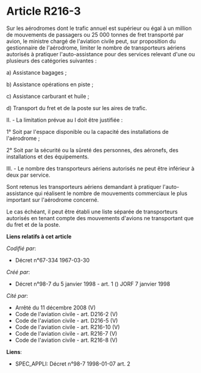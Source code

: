 # Article R216-3

Sur les aérodromes dont le trafic annuel est supérieur ou égal à un million de mouvements de passagers ou 25 000 tonnes de
fret transporté par avion, le ministre chargé de l'aviation civile peut, sur proposition du gestionnaire de l'aérodrome,
limiter le nombre de transporteurs aériens autorisés à pratiquer l'auto-assistance pour des services relevant d'une ou
plusieurs des catégories suivantes :

a) Assistance bagages ;

b) Assistance opérations en piste ;

c) Assistance carburant et huile ;

d) Transport du fret et de la poste sur les aires de trafic.

II. - La limitation prévue au I doit être justifiée :

1° Soit par l'espace disponible ou la capacité des installations de l'aérodrome ;

2° Soit par la sécurité ou la sûreté des personnes, des aéronefs, des installations et des équipements.

III. - Le nombre des transporteurs aériens autorisés ne peut être inférieur à deux par service.

Sont retenus les transporteurs aériens demandant à pratiquer l'auto-assistance qui réalisent le nombre de mouvements
commerciaux le plus important sur l'aérodrome concerné.

Le cas échéant, il peut être établi une liste séparée de transporteurs autorisés en tenant compte des mouvements d'avions ne
transportant que du fret et de la poste.

**Liens relatifs à cet article**

_Codifié par_:

  - Décret n°67-334 1967-03-30

_Créé par_:

  - Décret n°98-7 du 5 janvier 1998 - art. 1 () JORF 7 janvier 1998

_Cité par_:

  - Arrêté du 11 décembre 2008 (V)
  - Code de l'aviation civile - art. D216-2 (V)
  - Code de l'aviation civile - art. D216-5 (V)
  - Code de l'aviation civile - art. R216-10 (V)
  - Code de l'aviation civile - art. R216-7 (V)
  - Code de l'aviation civile - art. R216-8 (V)

**Liens**:

  - SPEC_APPLI: Décret n°98-7 1998-01-07 art. 2
